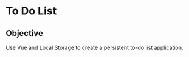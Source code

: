 # To Do List

## Objective
Use Vue and Local Storage to create a persistent to-do list application.
